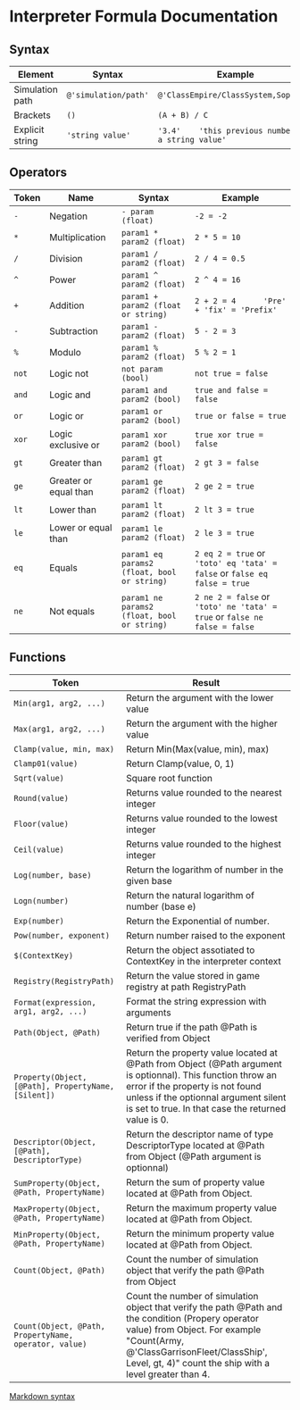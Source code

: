 # Interpreter Formula Documentation

## Syntax

| Element                        | Syntax                                        | Example
|--------------------------------|-----------------------------------------------|------------------------------------------------------------------------------------------------
| Simulation path                | `@'simulation/path'`                          | `@'ClassEmpire/ClassSystem,Sophons'`
| Brackets                       | `()`                                          | `(A + B) / C`
| Explicit string                | `'string value'`                              | `'3.4'    'this previous number is a string value'`

## Operators

|Token   | Name                  | Syntax                                        | Example
|--------|-----------------------|-----------------------------------------------|------------------------------------------------------------------------------------------------
| `-`    | Negation              | `- param (float)`                             | `-2 = -2`  
| `*`    | Multiplication        | `param1 * param2 (float)`                     | `2 * 5 = 10`
| `/`    | Division              | `param1 / param2 (float)`                     | `2 / 4 = 0.5`
| `^`    | Power                 | `param1 ^ param2 (float)`                     | `2 ^ 4 = 16`
| `+`    | Addition              | `param1 + param2 (float or string)`           | `2 + 2 = 4      'Pre' + 'fix' = 'Prefix'`
| `-`    | Subtraction           | `param1 - param2 (float)`                     | `5 - 2 = 3`
| `%`    | Modulo                | `param1 % param2 (float)`                     | `5 % 2 = 1`
| `not`  | Logic not             | `not param (bool)`                            | `not true = false`
| `and`  | Logic and             | `param1 and param2 (bool)`                    | `true and false = false`
| `or`   | Logic or              | `param1 or param2 (bool)`                     | `true or false = true`
| `xor`  | Logic exclusive or    | `param1 xor param2 (bool)`                    | `true xor true = false`
| `gt`   | Greater than          | `param1 gt param2 (float)`                    | `2 gt 3 = false`
| `ge`   | Greater or equal than | `param1 ge param2 (float)`                    | `2 ge 2 = true`
| `lt`   | Lower than            | `param1 lt param2 (float)`                    | `2 lt 3 = true`
| `le`   | Lower or equal than   | `param1 le param2 (float)`                    | `2 le 3 = true`
| `eq`   | Equals                | `param1 eq params2 (float, bool or string)`   | `2 eq 2 = true`   or   `'toto' eq 'tata' = false`  or   `false eq false = true`
| `ne`   | Not equals            | `param1 ne params2 (float, bool or string)`   | `2 ne 2 = false`  or   `'toto' ne 'tata' = true`   or   `false ne false = false`

## Functions

|Token                                                   | Result                                                                                    
|--------------------------------------------------------|-------------------------------------------------------------------------------------------------------------------------
| `Min(arg1, arg2, ...)`                                 | Return the argument with the lower value 
| `Max(arg1, arg2, ...)`                                 | Return the argument with the higher value
| `Clamp(value, min, max)`                               | Return Min(Max(value, min), max)
| `Clamp01(value)`                                       | Return Clamp(value, 0, 1)
| `Sqrt(value)`                                          | Square root function
| `Round(value)`                                         | Returns value rounded to the nearest integer
| `Floor(value)`                                         | Returns value rounded to the lowest integer
| `Ceil(value)`                                          | Returns value rounded to the highest integer
| `Log(number, base)`                                    | Return the logarithm of number in the given base
| `Logn(number)`                                         | Return the natural logarithm of number (base e)
| `Exp(number)`                                          | Return the Exponential of number.
| `Pow(number, exponent)`								                 | Return number raised to the exponent
| `$(ContextKey)`                                        | Return the object assotiated to ContextKey in the interpreter context 
| `Registry(RegistryPath)`                               | Return the value stored in game registry at path RegistryPath
| `Format(expression, arg1, arg2, ...)`                  | Format the string expression with arguments
| `Path(Object, @Path)`                                  | Return true if the path @Path is verified from Object
| `Property(Object, [@Path], PropertyName, [Silent])`    | Return the property value located at @Path from Object (@Path argument is optionnal). This function throw an error if the property is not found unless if the optionnal argument silent is set to true. In that case the returned value is 0.
| `Descriptor(Object, [@Path], DescriptorType)`          | Return the descriptor name of type DescriptorType located at @Path from Object (@Path argument is optionnal)
| `SumProperty(Object, @Path, PropertyName)`             | Return the sum of property value located at @Path from Object.
| `MaxProperty(Object, @Path, PropertyName)`             | Return the maximum property value located at @Path from Object.
| `MinProperty(Object, @Path, PropertyName)`             | Return the minimum property value located at @Path from Object.
| `Count(Object, @Path)`                                 | Count the number of simulation object that verify the path @Path from Object
| `Count(Object, @Path, PropertyName, operator, value)`  | Count the number of simulation object that verify the path @Path and the condition (Propery operator value) from Object. For example "Count(Army, @'ClassGarrisonFleet/ClassShip', Level, gt, 4)" count the ship with a level greater than 4.


[Markdown syntax](https://github.com/adam-p/markdown-here/wiki/Markdown-Cheatsheet)
